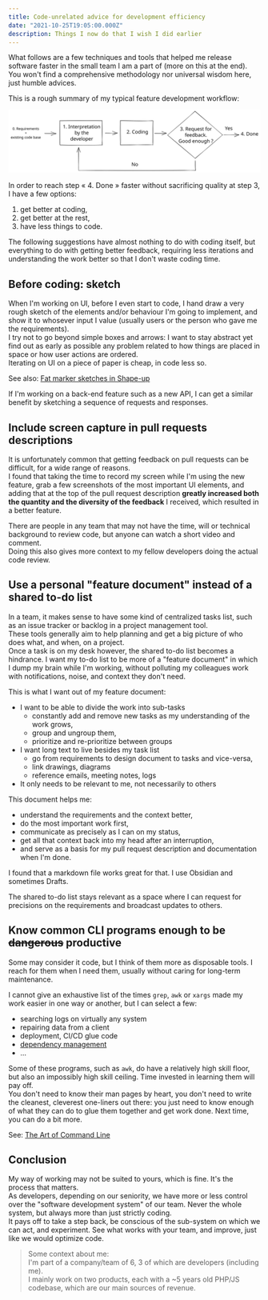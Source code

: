 ```yaml
---
title: Code-unrelated advice for development efficiency
date: "2021-10-25T19:05:00.000Z"
description: Things I now do that I wish I did earlier
---
```


What follows are a few techniques and tools that helped me release software faster in the small team I am a part of (more on this at the end). You won't find a comprehensive methodology nor universal wisdom here, just humble advices.

This is a rough summary of my typical feature development workflow:

![Feature development workflow](code-loop.svg "Feature development workflow")

In order to reach step « 4. Done » faster without sacrificing quality at step 3, I have a few options:

1. get better at coding,
2. get better at the rest,
3. have less things to code.

The following suggestions have almost nothing to do with coding itself, but everything to do with getting better feedback, requiring less iterations and  understanding the work better so that I don't waste coding time. 

## Before coding: sketch

When I'm working on UI, before I even start to code, I hand draw a very rough sketch of the elements and/or behaviour I'm going to implement, and show it to whosever input I value (usually users or the person who gave me the requirements).  
I try not to go beyond simple boxes and arrows: I want to stay abstract yet find out as early as possible any problem related to how things are placed in space or how user actions are ordered.  
Iterating on UI on a piece of paper is cheap, in code less so.

See also: [Fat marker sketches in Shape-up](https://basecamp.com/shapeup/1.3-chapter-04#fat-marker-sketches)

If I'm working on a back-end feature such as a new API, I can get a similar benefit by sketching a sequence of requests and responses.

## Include screen capture in pull requests descriptions

It is unfortunately common that getting feedback on pull requests can be difficult, for a wide range of reasons.  
I found that taking the time to record my screen while I'm using the new feature, grab a few screenshots of the most important UI elements, and adding that at the top of the pull request description __greatly increased both the quantity and the diversity of the feedback__ I received, which resulted in a better feature.  

There are people in any team that may not have the time, will or technical background to review code, but anyone can watch a short video and comment.  
Doing this also gives more context to my fellow developers doing the actual code review.

## Use a personal "feature document" instead of a shared to-do list

In a team, it makes sense to have some kind of centralized tasks list, such as an issue tracker or backlog in a project management tool.  
These tools generally aim to help planning and get a big picture of who does what, and when, on a project.  
Once a task is on my desk however, the shared to-do list becomes a hindrance. I want my to-do list to be more of a "feature document" in which I dump my brain while I'm working, without polluting my colleagues work with notifications, noise, and context they don't need.  

This is what I want out of my feature document:

- I want to be able to divide the work into sub-tasks
    - constantly add and remove new tasks as my understanding of the work grows,
    - group and ungroup them,
    - prioritize and re-prioritize between groups
- I want long text to live besides my task list
    - go from requirements to design document to tasks and vice-versa,
    - link drawings, diagrams
    - reference emails, meeting notes, logs
- It only needs to be relevant to me, not necessarily to others

This document helps me:

- understand the requirements and the context better,
- do the most important work first,
- communicate as precisely as I can on my status,
- get all that context back into my head after an interruption,
- and serve as a basis for my pull request description and documentation when I'm done.

I found that a markdown file works great for that. I use Obsidian and sometimes Drafts.

The shared to-do list stays relevant as a space where I can request for precisions on the requirements and broadcast updates to others.

## Know common CLI programs enough to be ~~dangerous~~ productive

Some may consider it code, but I think of them more as disposable tools. I reach for them when I need them, usually without caring for long-term maintenance.

I cannot give an exhaustive list of the times `grep`, `awk` or `xargs` made my work easier in one way or another, but I can select a few:

- searching logs on virtually any system
- repairing data from a client
- deployment, CI/CD glue code
- [dependency management](/update-latest-version-many-npm-dependencies)
- ...

Some of these programs, such as `awk`, do have a relatively high skill floor, but also an impossibly high skill ceiling. Time invested in learning them will pay off.  
You don't need to know their man pages by heart, you don't need to write the cleanest, cleverest one-liners out there: you just need to know enough of what they can do to glue them together and get work done. Next time, you can do a bit more.

See: [The Art of Command Line](https://github.com/jlevy/the-art-of-command-line)

## Conclusion

My way of working may not be suited to yours, which is fine. It's the process that matters.  
As developers, depending on our seniority, we have more or less control over the "software development system" of our team. Never the whole system, but always more than just strictly coding.  
It pays off to take a step back, be conscious of the sub-system on which we can act, and experiment. See what works with your team, and improve, just like we would optimize code.

> Some context about me:  
> I'm part of a company/team of 6, 3 of which are developers (including me).  
> I mainly work on two products, each with a ~5 years old PHP/JS codebase, which are our main sources of revenue.
